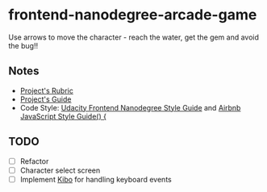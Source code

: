 frontend-nanodegree-arcade-game
===============================
Use arrows to move the character - reach the water, get the gem and avoid the bug!!

## Notes
- [Project's Rubric](https://www.udacity.com/course/viewer/#!/c-nd001/l-2696458597/m-2687128535)
- [Project's Guide](https://docs.google.com/document/d/1v01aScPjSWCCWQLIpFqvg3-vXLH2e8_SZQKC8jNO0Dc/pub?embedded=true)
- Code Style: [Udacity Frontend Nanodegree Style Guide](http://udacity.github.io/frontend-nanodegree-styleguide/javascript.html) and [Airbnb JavaScript Style Guide() {](https://github.com/airbnb/javascript)

## TODO
- [ ] Refactor
- [ ] Character select screen
- [ ] Implement [Kibo](https://github.com/marquete/kibo) for handling keyboard events
